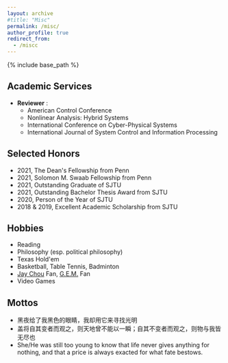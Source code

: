 ```yaml
---
layout: archive
#title: "Misc"
permalink: /misc/
author_profile: true
redirect_from:
  - /miscc
---
```


{% include base_path %}

Academic Services
-----
* **Reviewer** :   
  * American Control Conference
  * Nonlinear Analysis: Hybrid Systems  
  * International Conference on Cyber-Physical Systems
  * International Journal of System Control and Information Processing

Selected Honors
-----
* 2021, The Dean's Fellowship from Penn
* 2021, Solomon M. Swaab Fellowship from Penn
* 2021, Outstanding Graduate of SJTU
* 2021, Outstanding Bachelor Thesis Award from SJTU
* 2020, Person of the Year of SJTU
* 2018 & 2019, Excellent Academic Scholarship from SJTU

Hobbies
-----
* Reading
* Philosophy (esp. political philosophy)
* Texas Hold'em 
* Basketball, Table Tennis, Badminton
* [Jay Chou](https://en.wikipedia.org/wiki/Jay_Chou) Fan, [G.E.M.](https://en.wikipedia.org/wiki/G.E.M.) Fan
* Video Games

Mottos
-----
* 黑夜给了我黑色的眼睛，我却用它来寻找光明
* 盖将自其变者而观之，则天地曾不能以一瞬；自其不变者而观之，则物与我皆无尽也
* She/He was still too young to know that life never gives anything for nothing, and that a price is always exacted for what fate bestows.
